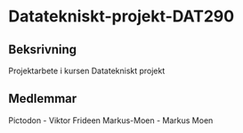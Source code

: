 # Datatekniskt-projekt-DAT290
## Beksrivning
Projektarbete i kursen Datatekniskt projekt

## Medlemmar
Pictodon - Viktor Frideen
Markus-Moen - Markus Moen